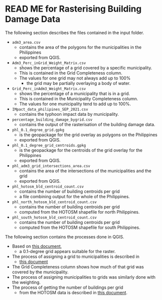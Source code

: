 # READ ME for Rasterising Building Damage Data

The following section describes the files contained in the input folder.

- `adm3_area.csv`
  - contains the area of the polygons for the municipalities in the Philippines
  - exported from QGIS.
- `Adm3_Perc_inGrid_Weight_Matrix.csv`
  - shows the percentage of a grid covered by a specific municipality.
  - This is contained in the Grid Completeness column.
  - The values for one grid may not always add up to 100%
    - the grid may be partially overlaying a body of water.
- `Grid_Perc_inAdm3_Weight_Matrix.csv`
  - shows the percentage of a municipality that is in a grid.
  - This is contained in the Municipality Completeness column.
  - The values for one municipality tend to add up to 100%.
- `IMpact_data_philipines_SEP_2021.csv`
  - contains the typhoon impact data by municipality.
- `percentage_building_damage_bygrid.csv`
  - contains the output of the rasterisation of the building damage data.
- `phl_0.1_degree_grid.gpkg`
  - is the geopackage for the grid overlay as polygons on the Philippines
  - exported from QGIS.
- `phl_0.1_degree_grid_centroids.gpkg`
  - is the geopackage for the centroids of the grid overlay for the Philippines
  - exported from QGIS.
- `phl_adm3_grid_intersections_area.csv`
  - contains the area of the intersections of the municipalities and the grid
  - exported from QGIS.
- `phl_hotosm_bld_centroid_count.csv`
  - contains the number of building centroids per grid
  - a file combining output for the whole of the Philippines.
- `phl_north_hotosm_bld_centroid_count.csv`
  - contains the number of building centroids per grid
  - computed from the HOTOSM shapefile for north Philippines.
- `phl_south_hotosm_bld_centroid_count.csv`
  - contains the number of building centroids per grid
  - computed from the HOTOSM shapefile for south Philippines.

The following section contains the processes done in QGIS.

- Based on [this document](https://docs.google.com/document/d/1NprGn6_7gPuf3chmtxig53tGW5vxidM6tDiSOBbIgzM/edit),
  - a 0.1-degree grid appears suitable for the raster.
- The process of assigning a grid to municipalities is described in
  - [this document](https://docs.google.com/document/d/1ZcjNHwtM40rFdigMmyG9PzseXmcU1KMpzO7m37s5hKI/edit)
- The Grid Completeness column shows how much of that grid was covered by the municipality.
- The process of assigning municipalities to grids was similarly done with the weighting.
- The process of getting the number of buildings per grid
  - from the HOTOSM data is described in [this document](https://docs.google.com/document/d/1SUHeJTvT2dnshhINsf4q5wGycYuC4pRwleBrqj7K4QM/edit#).

